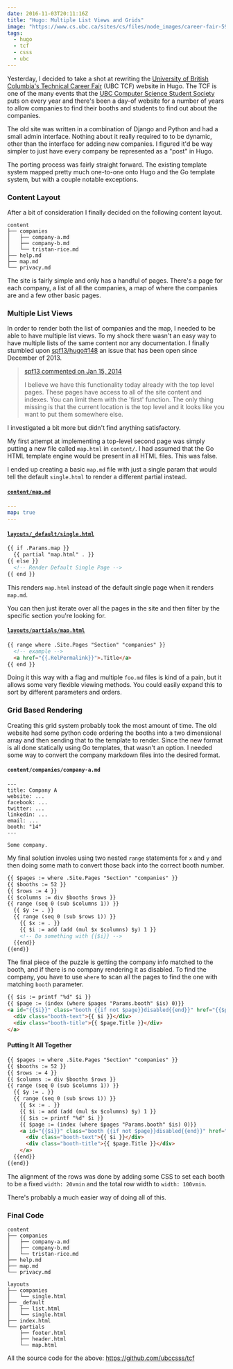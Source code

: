 ```yaml
---
date: 2016-11-03T20:11:16Z
title: "Hugo: Multiple List Views and Grids"
image: "https://www.cs.ubc.ca/sites/cs/files/node_images/career-fair-59_small.jpg"
tags:
  - hugo
  - tcf
  - csss
  - ubc
---
```


<amp-img src="/images/career-fair-59_small.jpg" width="1024" height="681" layout="responsive"></amp-img>

Yesterday, I decided to take a shot at rewriting the [University of British
Columbia's Technical Career Fair](https://ubctcf.com/) (UBC TCF) website in Hugo. The TCF
is one of the many events
that the [UBC Computer Science Student Society](https://ubccsss.org) puts on every
year and there's been a day-of website for a number of years to allow companies to
find their booths and students to find out about the companies.

The old site was written in a combination of Django and Python and had a small
admin interface. Nothing about it really required to to be dynamic, other than
the interface for adding new companies. I figured it'd be way simpler to just
have every company be represented as a "post" in Hugo.

The porting process was fairly straight forward. The existing template system
mapped pretty much one-to-one onto Hugo and the Go template system, but with
a couple notable exceptions.

### Content Layout

After a bit of consideration I finally decided on the following content layout.

```
content
├── companies
│   ├── company-a.md
│   ├── company-b.md
│   └── tristan-rice.md
├── help.md
├── map.md
└── privacy.md
```

The site is fairly simple and only has a handful of pages. There's a page for
each company, a list of all the companies, a map of where the companies are and
a few other basic pages.

### Multiple List Views

In order to render both the list of companies and the map, I needed to be able
to have multiple list views. To my shock there wasn't an easy way to have
multiple lists of the same content nor any documentation. I finally stumbled upon
[spf13/hugo#148](https://github.com/spf13/hugo/issues/148) an issue that has
been open since December of 2013.

> [spf13 commented on Jan 15, 2014](https://github.com/spf13/hugo/issues/148#issuecomment-32371962)
>
> I believe we have this functionality today already with the top level pages.
> These pages have access to all of the site content and indexes. You can limit
> them with the 'first' function. The only thing missing is that the current
> location is the top level and it looks like you want to put them somewhere
> else.

I investigated a bit more but didn't find anything satisfactory.

My first attempt at implementing a top-level second page was simply putting a new file called `map.html` in `content/`. I had assumed that the Go HTML template engine would be present in all HTML files. This was false.

I ended up creating a basic `map.md` file with just a single param that would
tell the default `single.html` to render a different partial instead.

#### [`content/map.md`](https://github.com/ubccsss/tcf/blob/master/content/map.md)

```yaml
---
map: true
---
```

#### [`layouts/_default/single.html`](https://github.com/ubccsss/tcf/blob/master/layouts/_default/single.html)

```html
{{ if .Params.map }}
  {{ partial "map.html" . }}
{{ else }}
  <!-- Render Default Single Page -->
{{ end }}
```

This renders `map.html` instead of the default single page when it renders
`map.md`.

You can then just iterate over all the pages in the site and then filter by the
specific section you're looking for.

#### [`layouts/partials/map.html`](https://github.com/ubccsss/tcf/blob/master/layouts/partials/map.html)

```html
{{ range where .Site.Pages "Section" "companies" }}
  <!-- example -->
  <a href="{{.RelPermalink}}">.Title</a>
{{ end }}
```

Doing it this way with a flag and multiple `foo.md` files is kind of a pain,
but it allows some very flexible viewing methods. You could easily expand this
to sort by different parameters and orders.

### Grid Based Rendering

<amp-img src="/images/tcf-map.png" width="996" height="692" layout="responsive"></amp-img>

Creating this grid system probably took the most amount of time. The old website had some python code ordering the booths into a two dimensional array and then sending that to the template to render. Since the new format is all done statically using Go templates, that wasn't an option. I needed some way to convert the company markdown files into the desired format.

#### `content/companies/company-a.md`

```
---
title: Company A
website: ...
facebook: ...
twitter: ...
linkedin: ...
email: ...
booth: "14"
---

Some company.
```

My final solution involes using two nested `range` statements for `x` and `y` and then doing some math to convert those back into the correct booth number.

```html
{{ $pages := where .Site.Pages "Section" "companies" }}
{{ $booths := 52 }}
{{ $rows := 4 }}
{{ $columns := div $booths $rows }}
{{ range (seq 0 (sub $columns 1)) }}
  {{ $y := . }}
  {{ range (seq 0 (sub $rows 1)) }}
    {{ $x := . }}
    {{ $i := add (add (mul $x $columns) $y) 1 }}
    <!-- Do something with {{$i}} -->
  {{end}}
{{end}}
```

The final piece of the puzzle is getting the company info matched to the booth,
and if there is no company rendering it as disabled. To find the company, you
have to use `where` to scan all the pages to find the one with matching `booth`
parameter.

```html
{{ $is := printf "%d" $i }}
{{ $page := (index (where $pages "Params.booth" $is) 0)}}
<a id="{{$i}}" class="booth {{if not $page}}disabled{{end}}" href="{{$page.RelPermalink}}">
  <div class="booth-text">{{ $i }}</div>
  <div class="booth-title">{{ $page.Title }}</div>
</a>
```


#### Putting It All Together

```html
{{ $pages := where .Site.Pages "Section" "companies" }}
{{ $booths := 52 }}
{{ $rows := 4 }}
{{ $columns := div $booths $rows }}
{{ range (seq 0 (sub $columns 1)) }}
  {{ $y := . }}
  {{ range (seq 0 (sub $rows 1)) }}
    {{ $x := . }}
    {{ $i := add (add (mul $x $columns) $y) 1 }}
    {{ $is := printf "%d" $i }}
    {{ $page := (index (where $pages "Params.booth" $is) 0)}}
    <a id="{{$i}}" class="booth {{if not $page}}disabled{{end}}" href="{{$page.RelPermalink}}">
      <div class="booth-text">{{ $i }}</div>
      <div class="booth-title">{{ $page.Title }}</div>
    </a>
  {{end}}
{{end}}
```

The alignment of the rows was done by adding some CSS to set each booth to be a fixed `width: 20vmin` and the total row width  to `width: 100vmin`.

There's probably a much easier way of doing all of this.

### Final Code

```
content
├── companies
│   ├── company-a.md
│   ├── company-b.md
│   └── tristan-rice.md
├── help.md
├── map.md
└── privacy.md

layouts
├── companies
│   └── single.html
├── _default
│   ├── list.html
│   └── single.html
├── index.html
└── partials
    ├── footer.html
    ├── header.html
    └── map.html
```

All the source code for the above: https://github.com/ubccsss/tcf

